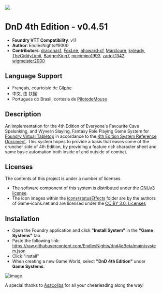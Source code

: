 ![](https://img.shields.io/badge/Foundry-v11-informational)

# DnD 4th Edition - v0.4.51
* **Foundry VTT Compatibility**: v11
* **Author**: EndlesNights#9000
* **Contributors**: [draconas1](https://github.com/draconas1), [FoxLee](https://github.com/FoxLee), [ahoward-cf](https://github.com/ahoward-cf), [Marcloure](https://github.com/Marcloure), [kyleady](https://github.com/kyleady), [TheGiddyLimit](https://github.com/TheGiddyLimit), [BadgerKing7](https://github.com/BadgerKing7), [mncimino1993](https://github.com/mncimino1993), [zarick1342](https://github.com/zarick1342), [wigmeister2000](https://github.com/wigmeister2000)

## **Language Support** 
- Français, courtoisie de [Gilphe](https://github.com/Gilphe)
- 中文, 由 扶摇
- Portugues do Brasil, cortesia de [PilotodeMouse](https://github.com/PilotodeMouse)


## Description
An implementation for the 4th Edition of Everyone's Favourite Cave Spelunking, and Wyvern Slaying, Fantasy Role Playing Game System for [Foundry Virtual Tabletop](https://foundryvtt.com/) in accordance to the [4th Edition System Reference Document](http://weirdzine.com/wp-content/uploads/2015/07/4E_SRD-1.pdf). This system hopes to provide a basis that eases some of the cruncher side of 4th Edition, by providing a feature rich character sheet and some basic automation both inside of and outside of combat.

## Licenses
The contents of this project is under a number of licenses
* The software component of this system is distributed under the [GNUv3 license](https://github.com/EndlesNights/dnd4eBeta/blob/main/LICENSE.txt).
* The icon images within the [icons/statusEffects](https://github.com/EndlesNights/dnd4eBeta/tree/main/icons/statusEffects) folder are by the authors of Game-icons.net and are licensed under the [CC BY 3.0. Licenses](https://creativecommons.org/licenses/by/3.0/legalcode)

## Installation
* Open the Foundry application and click **"Install System"** in the **"Game Systems"** tab.
* Paste the following link: https://raw.githubusercontent.com/EndlesNights/dnd4eBeta/main/system.json
* Click "Install"
* When creating a new Game World, select **"DnD 4th Edition"** under **Game Systems**.

![image](https://user-images.githubusercontent.com/58280840/122214010-991a4d80-ce77-11eb-8b55-98f537e93ebf.png)


A special thanks to [Asacolips](https://gitlab.com/Asacolips) for all your cheerleading along the way!
